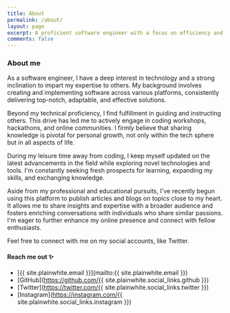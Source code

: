 ```yaml
---
title: About
permalink: /about/
layout: page
excerpt: A proficient software engineer with a focus on efficiency and quality. Motivated to build high-performance software using cutting-edge technologies. Experienced working in remote teams and scaling successful SaaS products. Team player, community manager, mentor, open source contributor, and hacker culture adept.
comments: false
---
```


### About me

As a software engineer, I have a deep interest in technology and a strong inclination to impart my expertise to others. My background involves creating and implementing software across various platforms, consistently delivering top-notch, adaptable, and effective solutions.

Beyond my technical proficiency, I find fulfillment in guiding and instructing others. This drive has led me to actively engage in coding workshops, hackathons, and online communities. I firmly believe that sharing knowledge is pivotal for personal growth, not only within the tech sphere but in all aspects of life.

During my leisure time away from coding, I keep myself updated on the latest advancements in the field while exploring novel technologies and tools. I'm constantly seeking fresh prospects for learning, expanding my skills, and exchanging knowledge.

Aside from my professional and educational pursuits, I've recently begun using this platform to publish articles and blogs on topics close to my heart. It allows me to share insights and expertise with a broader audience and fosters enriching conversations with individuals who share similar passions. I'm eager to further enhance my online presence and connect with fellow enthusiasts.

Feel free to connect with me on my social accounts, like Twitter.

#### Reach me out ✨

- [{{ site.plainwhite.email }}](mailto:{{ site.plainwhite.email }})
- [GitHub](https://github.com/{{ site.plainwhite.social_links.github }})
- [Twitter](https://twitter.com/{{ site.plainwhite.social_links.twitter }})
- [Instagram](https://instagram.com/{{ site.plainwhite.social_links.instagram }})
